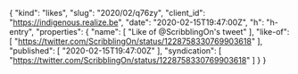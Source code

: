 {
  "kind": "likes",
  "slug": "2020/02/q76zy",
  "client_id": "https://indigenous.realize.be",
  "date": "2020-02-15T19:47:00Z",
  "h": "h-entry",
  "properties": {
    "name": [
      "Like of @ScribblingOn's tweet"
    ],
    "like-of": [
      "https://twitter.com/ScribblingOn/status/1228758330769903618"
    ],
    "published": [
      "2020-02-15T19:47:00Z"
    ],
    "syndication": [
      "https://twitter.com/ScribblingOn/status/1228758330769903618"
    ]
  }
}
